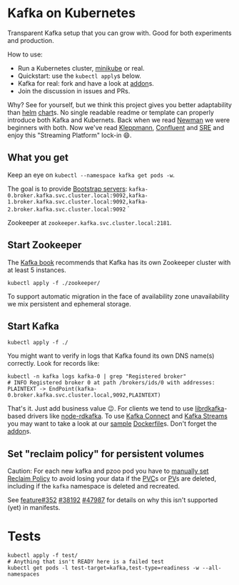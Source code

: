 

# Kafka on Kubernetes

Transparent Kafka setup that you can grow with.
Good for both experiments and production.

How to use:
 * Run a Kubernetes cluster, [minikube](https://github.com/kubernetes/minikube) or real.
 * Quickstart: use the `kubectl apply`s below.
 * Kafka for real: fork and have a look at [addon](https://github.com/Yolean/kubernetes-kafka/labels/addon)s.
 * Join the discussion in issues and PRs.

Why?
See for yourself, but we think this project gives you better adaptability than [helm](https://github.com/kubernetes/helm) [chart](https://github.com/kubernetes/charts/tree/master/incubator/kafka)s. No single readable readme or template can properly introduce both Kafka and Kubernets.
Back when we read [Newman](http://samnewman.io/books/building_microservices/) we were beginners with both.
Now we've read [Kleppmann](http://dataintensive.net/), [Confluent](https://www.confluent.io/blog/) and [SRE](https://landing.google.com/sre/book.html) and enjoy this "Streaming Platform" lock-in :smile:.

## What you get

Keep an eye on `kubectl --namespace kafka get pods -w`.

The goal is to provide [Bootstrap servers](http://kafka.apache.org/documentation/#producerconfigs): `kafka-0.broker.kafka.svc.cluster.local:9092,kafka-1.broker.kafka.svc.cluster.local:9092,kafka-2.broker.kafka.svc.cluster.local:9092`
`

Zookeeper at `zookeeper.kafka.svc.cluster.local:2181`.

## Start Zookeeper

The [Kafka book](https://www.confluent.io/resources/kafka-definitive-guide-preview-edition/) recommends that Kafka has its own Zookeeper cluster with at least 5 instances.

```
kubectl apply -f ./zookeeper/
```

To support automatic migration in the face of availability zone unavailability we mix persistent and ephemeral storage.

## Start Kafka

```
kubectl apply -f ./
```

You might want to verify in logs that Kafka found its own DNS name(s) correctly. Look for records like:
```
kubectl -n kafka logs kafka-0 | grep "Registered broker"
# INFO Registered broker 0 at path /brokers/ids/0 with addresses: PLAINTEXT -> EndPoint(kafka-0.broker.kafka.svc.cluster.local,9092,PLAINTEXT)
```

That's it. Just add business value :wink:.
For clients we tend to use [librdkafka](https://github.com/edenhill/librdkafka)-based drivers like [node-rdkafka](https://github.com/Blizzard/node-rdkafka).
To use [Kafka Connect](http://kafka.apache.org/documentation/#connect) and [Kafka Streams](http://kafka.apache.org/documentation/streams/) you may want to take a look at our [sample](https://github.com/solsson/dockerfiles/tree/master/connect-files) [Dockerfile](https://github.com/solsson/dockerfiles/tree/master/streams-logfilter)s.
Don't forget the [addon](https://github.com/Yolean/kubernetes-kafka/labels/addon)s.

## Set "reclaim policy" for persistent volumes

Caution: For each new kafka and pzoo pod you have to [manually set Reclaim Policy](https://kubernetes.io/docs/tasks/administer-cluster/change-pv-reclaim-policy/)
to avoid losing your data if the [PVC](https://kubernetes.io/docs/concepts/storage/persistent-volumes/#persistentvolumeclaims)s or [PV](https://kubernetes.io/docs/concepts/storage/persistent-volumes/#persistent-volumes)s are deleted,
including if the `kafka` namespace is deleted and recreated.

See [feature#352](https://github.com/kubernetes/features/issues/352) [#38192](https://github.com/kubernetes/kubernetes/issues/38192) [#47987](https://github.com/kubernetes/kubernetes/pull/47987) for details on why this isn't supported (yet) in manifests.

# Tests

```
kubectl apply -f test/
# Anything that isn't READY here is a failed test
kubectl get pods -l test-target=kafka,test-type=readiness -w --all-namespaces
```
